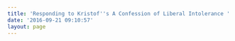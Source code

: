 ```yaml
---
title: 'Responding to Kristof''s A Confession of Liberal Intolerance '
date: '2016-09-21 09:10:57'
layout: page
---
```

